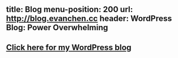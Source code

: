 title: Blog
menu-position: 200
url: http://blog.evanchen.cc
header: WordPress Blog: Power Overwhelming
---

[<h2>Click here for my WordPress blog</h2>](http://blog.evanchen.cc)
